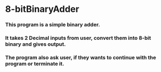 # 8-bitBinaryAdder

### This program is a simple binary adder.
### It takes 2 Decimal inputs from user, convert them into 8-bit binary and gives output.

### The program also ask user, if they wants to continue with the program or terminate it.

